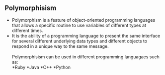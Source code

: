 ## Polymorphisism
* Polymorphism is a feature of object-oriented programming languages that allows a specific routine to use variables of different types at different times. 
* It is the ability of a programming language to present the same interface for several different underlying data types and different objects to respond in a unique way to the same message.
<br><br>
Polymorphisism can be used in different programming languagaes such as:<br>
  *Ruby
  *Java
  *C++
  *Python <br><br>
